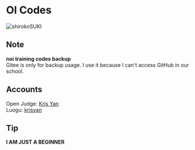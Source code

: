 # OI Codes

![shirokoSUKI](https://cdn.luogu.com.cn/upload/image_hosting/j3njc5q3.png)

## Note

**noi training codes backup**  
Gitee is only for backup usage. I use it because I can't access GitHub in our school.

## Accounts

Open Judge: [Kris Yan](http://openjudge.cn/user/1341523/)  
Luogu: [krisyan](https://www.luogu.com.cn/user/1124126)  

## Tip

**I AM JUST A BEGINNER**